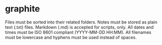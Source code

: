 # graphite

Files must be sorted into their related folders.
Notes must be stored as plain text (.txt) files. Markdown (.md) is accepted for scripts, only.
All dates and times must be ISO 8601 compliant (YYYY-MM-DD HH:MM).
All filenames must be lowercase and hyphens must be used instead of spaces.
